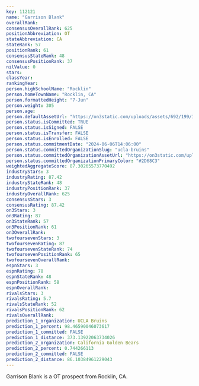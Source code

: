 ```yaml
---
key: 112121
name: "Garrison Blank"
overallRank: 
consensusOverallRank: 625
positionAbbreviation: OT
stateAbbreviation: CA
stateRank: 57
positionRank: 61
consensusStateRank: 48
consensusPositionRank: 37
nilValue: 0
stars: 
classYear: 
rankingYear: 
person.highSchoolName: "Rocklin"
person.homeTownName: "Rocklin, CA"
person.formattedHeight: "7-Jun"
person.weight: 305
person.age: 
person.defaultAssetUrl: "https://on3static.com/uploads/assets/692/199/199692.png"
person.status.isCommitted: TRUE
person.status.isSigned: FALSE
person.status.isTransfer: FALSE
person.status.isEnrolled: FALSE
person.status.commitmentDate: "2024-06-06T14:06:00"
person.status.committedOrganizationSlug: "ucla-bruins"
person.status.committedOrganizationAssetUrl: "https://on3static.com/uploads/assets/777/214/214777.svg"
person.status.committedOrganizationPrimaryColor: "#2D68C3"
weightedAggregateScore: 87.30265573770492
industryStars: 3
industryRating: 87.42
industryStateRank: 48
industryPositionRank: 37
industryOverallRank: 625
consensusStars: 3
consensusRating: 87.42
on3Stars: 3
on3Rating: 87
on3StateRank: 57
on3PositionRank: 61
on3OverallRank: 
twofoursevenStars: 3
twofoursevenRating: 87
twofoursevenStateRank: 74
twofoursevenPositionRank: 65
twofoursevenOverallRank: 
espnStars: 3
espnRating: 78
espnStateRank: 48
espnPositionRank: 58
espnOverallRank: 
rivalsStars: 3
rivalsRating: 5.7
rivalsStateRank: 52
rivalsPositionRank: 62
rivalsOverallRank: 
prediction_1_organization: UCLA Bruins
prediction_1_percent: 98.46590046073617
prediction_1_committed: FALSE
prediction_1_distance: 373.13922063734026
prediction_2_organization: California Golden Bears
prediction_2_percent: 0.744266113
prediction_2_committed: FALSE
prediction_2_distance: 86.10384961229043
---
```

Garrison Blank is a OT prospect from Rocklin, CA.